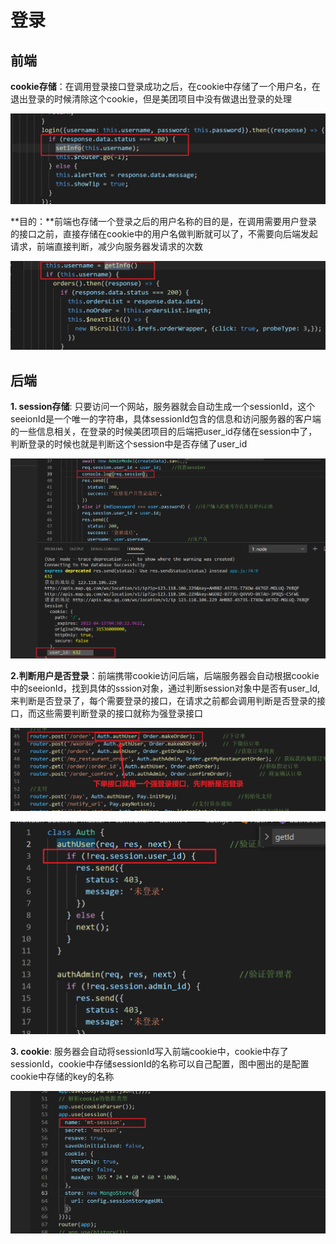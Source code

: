 # 登录

## 前端

**cookie存储**：在调用登录接口登录成功之后，在cookie中存储了一个用户名，在退出登录的时候清除这个cookie，但是美团项目中没有做退出登录的处理

![image-20210415122148454](image-20210415122148454.png)

**目的：**前端也存储一个登录之后的用户名称的目的是，在调用需要用户登录的接口之前，直接存储在cookie中的用户名做判断就可以了，不需要向后端发起请求，前端直接判断，减少向服务器发请求的次数

![image-20210415123232727](image-20210415123232727.png)

## 后端

**1. session存储**: 只要访问一个网站，服务器就会自动生成一个sessionId，这个seeionId是一个唯一的字符串，具体sessionId包含的信息和访问服务器的客户端的一些信息相关，在登录的时候美团项目的后端把user_id存储在session中了，判断登录的时候也就是判断这个session中是否存储了user_id

![image-20210415125305669](image-20210415125305669.png)

**2.判断用户是否登录**：前端携带cookie访问后端，后端服务器会自动根据cookie中的seeionId，找到具体的sssion对象，通过判断session对象中是否有user_Id,来判断是否登录了，每个需要登录的接口，在请求之前都会调用判断是否登录的接口，而这些需要判断登录的接口就称为强登录接口

![image-20210415130956402](image-20210415130956402.png)

![image-20210415130702282](image-20210415130702282.png)

**3. cookie**: 服务器会自动将sessionId写入前端cookie中，cookie中存了sessionId，cookie中存储sessionId的名称可以自己配置，图中圈出的是配置cookie中存储的key的名称

![image-20210415125909410](image-20210415125909410.png)


